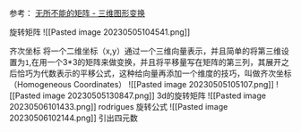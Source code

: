 参考：
[无所不能的矩阵 - 三维图形变换](https://www.bilibili.com/video/BV1b34y1y7nF/?spm_id_from=333.788.recommend_more_video.0&vd_source=b92112731015c20054034d26c9ad8a67)

旋转矩阵
![[Pasted image 20230505104541.png]]

齐次坐标
将一个二维坐标（x,y）通过一个三维向量表示，并且简单的将第三维设置为`1`,在用一个3*3的矩阵来做变换，并且将平移量写在矩阵的第三列，其展开之后恰巧为代数表示的平移公式，这种给向量再添加一个维度的技巧，叫做齐次坐标（Homogeneous Coordinates）
![[Pasted image 20230505105107.png]]
![[Pasted image 20230505130847.png]]
3d的旋转矩阵
![[Pasted image 20230506101433.png]]
rodrigues 旋转公式
![[Pasted image 20230506102144.png]]
引出四元数